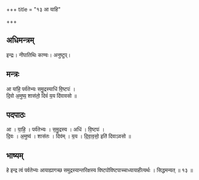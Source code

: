 +++
title = "१३ आ याहि"

+++
## अधिमन्त्रम्
इन्द्रः। नीपातिथिः काण्वः। अनुष्टुप्।

## मन्त्रः
आ या॑हि॒ पर्व॑तेभ्यः समु॒द्रस्याधि॑ वि॒ष्टपः॑ ।  
दि॒वो अ॒मुष्य॒ शास॑तो॒ दिवं॑ य॒य दि॑वावसो ॥

## पदपाठः
आ । या॒हि॒ । पर्व॑तेभ्यः । स॒मु॒द्रस्य । अधि॑ । वि॒ष्टपः॑ ।  
दि॒वः । अ॒मुष्य॑ । शास॑तः । दिव॑म् । य॒य । दि॒वा॒व॒सो॒ इति॑ दिवाऽवसो ॥

## भाष्यम्
हे इन्द्र त्वं पर्वतेभ्यः आयाह्यागच्छ समुद्रस्यान्तरिक्षस्य विष्टपोविष्टपाच्चाध्यायाहीत्यर्थः । सिद्धमन्यत् ॥ १३ ॥